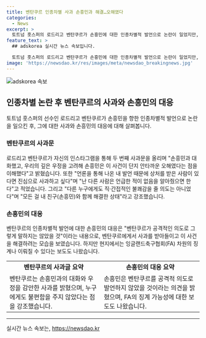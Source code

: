 ```yaml
---
title: 벤탄쿠르 인종차별 사과 손흥민과 해결…오해였다
categories:
  - News
excerpt: >
  토트넘 훗스퍼의 로드리고 벤탄쿠르가 손흥민에 대한 인종차별적 발언으로 논란이 일었지만, 이에 대해 두 번째 사과문을 올렸다. 벤탄쿠르는 손흥민과의 대화를 통해 사건을 오해했다고 밝히며, 상처를 받은 사람들에게 진심으로 사과하고 의도는 없었다고 전했다. 현재 FA로부터 징계 여부를 조사 중이며, 이에 대한 관심이 커지고 있다.
feature_text: >
  ## adskorea 실시간 뉴스 속보입니다.

  토트넘 훗스퍼의 로드리고 벤탄쿠르가 손흥민에 대한 인종차별적 발언으로 논란이 일었지만, 이에 대해 두 번째 사과문을 올렸다. 벤탄쿠르는 손흥민과의 대화를 통해 사건을 오해했다고 밝히며, 상처를 받은 사람들에게 진심으로 사과하고 의도는 없었다고 전했다. 현재 FA로부터 징계 여부를 조사 중이며, 이에 대한 관심이 커지고 있다.
image: 'https://newsdao.kr/res/images/meta/newsdao_breakingnews.jpg'
---
```


<p><img src="https://newsdao.kr/res/images/meta/newsdao_breakingnews.jpg" alt="adskorea 속보" /></p>

<h2 data-ke-size="size26">인종차별 논란 후 벤탄쿠르의 사과와 손흥민의 대응</h2>

<p data-ke-size="size16">토트넘 훗스퍼의 선수인 로드리고 벤탄쿠르가 손흥민을 향한 인종차별적 발언으로 논란을 일으킨 후, 그에 대한 사과와 손흥민의 대응에 대해 살펴봅니다.</p>

<h3><b>벤탄쿠르의 사과문</b></h3>

<p data-ke-size="size16">로드리고 벤탄쿠르가 자신의 인스타그램을 통해 두 번째 사과문을 올리며 "손흥민과 대화했고, 우리의 깊은 우정을 고려해 손흥민은 이 사건이 단지 안타까운 오해였다는 점을 이해했다"고 밝혔습니다. 또한 "언론을 통해 나온 내 발언 때문에 상처를 받은 사람이 있다면 진심으로 사과하고 싶다"며 "난 다른 사람은 언급한 적이 없음을 알아줬으면 한다"고 적었습니다. 그리고 "다른 누구에게도 직·간접적인 불쾌감을 줄 의도는 아니었다"며 "모든 걸 내 친구(손흥민)와 함께 해결한 상태"라고 강조했습니다.</p>

<h3><b>손흥민의 대응</b></h3>

<p data-ke-size="size16">벤탄쿠르의 인종차별적 발언에 대한 손흥민의 대응은 "벤탄쿠르가 공격적인 의도로 그렇게 말하지는 않았을 것"이라는 내용으로, 벤탄쿠르에게서 사과를 받아들이고 이 사건을 해결하려는 모습을 보였습니다. 하지만 현지에서는 잉글랜드축구협회(FA) 차원의 징계나 이뤄질 수 있다는 보도도 나왔습니다.</p>

<table>
    <tr>
        <td style="text-align: center; height: 17px;"><b>벤탄쿠르의 사과글 요약</b></td>
        <td style="text-align: center; height: 17px;"><b>손흥민의 대응 요약</b></td>
    </tr>
    <tr>
        <td>벤탄쿠르는 손흥민과의 대화와 우정을 감안한 사과를 밝혔으며, 누구에게도 불편함을 주지 않았다는 점을 강조했습니다.</td>
        <td>손흥민은 벤탄쿠르를 공격적 의도로 발언하지 않았을 것이라는 의견을 밝혔으며, FA의 징계 가능성에 대한 보도도 나왔습니다.</td>
    </tr>
</table>

<p><hr></p>
실시간 뉴스 속보는, <a href="https://newsdao.kr" rel="dofollow">https://newsdao.kr</a>


